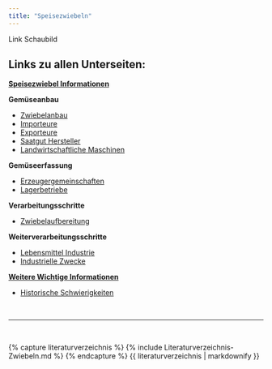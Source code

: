 ```yaml
---
title: "Speisezwiebeln"
---
```


Link Schaubild 

## Links zu allen Unterseiten:

[**Speisezwiebel Informationen**](Speisezwiebel-Informationen.html)

**Gemüseanbau**

- [Zwiebelanbau](Gemueseanbau/Zwiebelanbau.html)
- [Importeure](Gemueseanbau/Importeure.html)
- [Exporteure](Gemueseanbau/Exporteure.html)
- [Saatgut Hersteller](Gemueseanbau/Saatgut-Hersteller.html)
- [Landwirtschaftliche Maschinen](Gemueseanbau/Landwirtschaftliche-Maschinen.html)

**Gemüseerfassung**

- [Erzeugergemeinschaften](Gemueseerfassung/Erzeugergemeinschaften.html)
- [Lagerbetriebe](Gemueseerfassung/Lagerbetriebe.html)

**Verarbeitungsschritte**

- [Zwiebelaufbereitung](Verarbeitungsschritte/Zwiebelaufbereitung.html)

**Weiterverarbeitungsschritte**

- [Lebensmittel Industrie](Weiterverarbeitungsschritte/Lebensmittel-Industrie.html)
- [Industrielle Zwecke](Weiterverarbeitungsschritte/Industrielle-Zwecke.html)

[**Weitere Wichtige Informationen**](Weitere-Wichtige-Informationen.html)

- [Historische Schwierigkeiten](Historische-Schwierigkeiten.html)
 



<br>

---

<br> 

{% capture literaturverzeichnis %} 
{% include Literaturverzeichnis-Zwiebeln.md %} 
{% endcapture %} 
{{ literaturverzeichnis | markdownify }}
